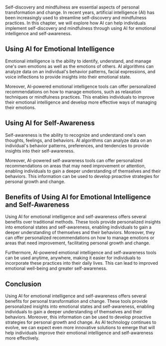 
Self-discovery and mindfulness are essential aspects of personal transformation and change. In recent years, artificial intelligence (AI) has been increasingly used to streamline self-discovery and mindfulness practices. In this chapter, we will explore how AI can help individuals implement self-discovery and mindfulness through using AI for emotional intelligence and self-awareness.

Using AI for Emotional Intelligence
-----------------------------------

Emotional intelligence is the ability to identify, understand, and manage one's own emotions as well as the emotions of others. AI algorithms can analyze data on an individual's behavior patterns, facial expressions, and voice inflections to provide insights into their emotional state.

Moreover, AI-powered emotional intelligence tools can offer personalized recommendations on how to manage emotions, such as relaxation techniques or mindfulness practices. This enables individuals to improve their emotional intelligence and develop more effective ways of managing their emotions.

Using AI for Self-Awareness
---------------------------

Self-awareness is the ability to recognize and understand one's own thoughts, feelings, and behaviors. AI algorithms can analyze data on an individual's behavior patterns, preferences, and tendencies to provide insights into their self-awareness.

Moreover, AI-powered self-awareness tools can offer personalized recommendations on areas that may need improvement or attention, enabling individuals to gain a deeper understanding of themselves and their behaviors. This information can be used to develop proactive strategies for personal growth and change.

Benefits of Using AI for Emotional Intelligence and Self-Awareness
------------------------------------------------------------------

Using AI for emotional intelligence and self-awareness offers several benefits over traditional methods. These tools provide personalized insights into emotional states and self-awareness, enabling individuals to gain a deeper understanding of themselves and their behaviors. Moreover, they can offer personalized recommendations on how to manage emotions or areas that need improvement, facilitating personal growth and change.

Furthermore, AI-powered emotional intelligence and self-awareness tools can be used anytime, anywhere, making it easier for individuals to incorporate these practices into their daily lives. This can lead to improved emotional well-being and greater self-awareness.

Conclusion
----------

Using AI for emotional intelligence and self-awareness offers several benefits for personal transformation and change. These tools provide personalized insights into emotional states and self-awareness, enabling individuals to gain a deeper understanding of themselves and their behaviors. Moreover, this information can be used to develop proactive strategies for personal growth and change. As AI technology continues to evolve, we can expect even more innovative solutions to emerge that will help individuals improve their emotional intelligence and self-awareness more effectively.
